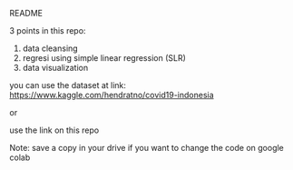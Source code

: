 README

3 points in this repo:
  1. data cleansing
  2. regresi using simple linear regression (SLR)
  3. data visualization
  
you can use the dataset at link: https://www.kaggle.com/hendratno/covid19-indonesia 

or 

use the link on this repo


Note: save a copy in your drive if you want to change the code on google colab
